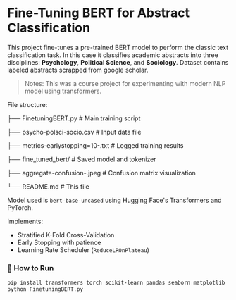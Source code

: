 # Fine-Tuning BERT for Abstract Classification

This project fine-tunes a pre-trained BERT model to perform the classic text classification task. 
In this case it classifies academic abstracts into three disciplines: **Psychology**, **Political Science**, and **Sociology**. Dataset contains labeled abstracts scrapped from google scholar.

> Notes: This was a course project for experimenting with modern NLP model using transformers.

File structure:

├── FinetuningBERT.py # Main training script

├── psycho-polsci-socio.csv # Input data file

├── metrics-earlystopping=10-.txt # Logged training results

├── fine_tuned_bert/ # Saved model and tokenizer

├── aggregate-confusion-.jpeg # Confusion matrix visualization

└── README.md # This file

Model used is `bert-base-uncased` using Hugging Face's Transformers and PyTorch.

Implements:
- Stratified K-Fold Cross-Validation
- Early Stopping with patience
- Learning Rate Scheduler (`ReduceLROnPlateau`)



### 🚀 How to Run

```bash
pip install transformers torch scikit-learn pandas seaborn matplotlib
python FinetuningBERT.py
